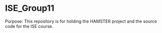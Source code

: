 # ISE_Group11

Purpose:
This repository is for holding the HAMSTER project and the source code for the ISE course. 
